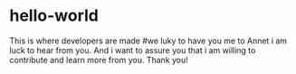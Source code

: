 # hello-world
This is where developers are made
#we luky to have you
me to Annet i am luck to hear from you.
And i want to assure you that i am willing to contribute and learn more from you.
                   Thank you!


